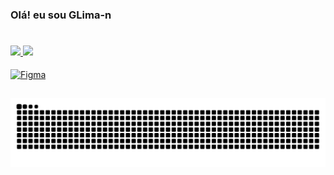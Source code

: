 ### Olá! eu sou GLima-n 
#
<div>
  <a href="https://github.com/GLima-n">
  <img height="150em" src="https://github-readme-stats.vercel.app/api/top-langs/?username=GLima-n&layout=compact&langs_count=7&theme=dark"/>
  <img height="150em" src="https://media.discordapp.net/attachments/881350414052782131/947701157663498250/Gabriel_Nascimento.png?width=334&height=415"/>
</div>
<div style="display: inline_block"><br>

  <img align="center" alt="Figma" height="20" width="20" src="https://cdn.discordapp.com/attachments/881350414052782131/909964361194405948/pngaaa.com-5043320.png"> 
</div>
  
  ##
  ![Snake animation](https://github.com/GLima-n/GLima-n/blob/output/github-contribution-grid-snake.svg)
</div>
